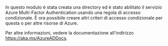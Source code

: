 In questo modulo è stata creata una directory ed è stato abilitato il servizio Azure Multi-Factor Authentication usando una regola di accesso condizionale. È ora possibile creare altri criteri di accesso condizionale per questa o per altre risorse di Azure.

Per altre informazioni, vedere la documentazione all'indirizzo https://aka.ms/AzureADDocs.
